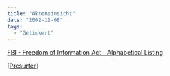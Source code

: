 ```yaml
---
title: "Akteneinsicht"
date: "2002-11-08"
tags:
  - "Getickert"
---
```


[FBI - Freedom of Information Act - Alphabetical Listing](https://web.archive.org/web/20030419003403/http://foia.fbi.gov/alpha.htm "FBI - Freedom of Information Act - Alphabetical Listing [en-us]")

\[[Presurfer](https://web.archive.org/web/20030419003403/http://presurfer.meepzorp.com/archive/2002_11_03_archive.html "The Presurfer")\]
